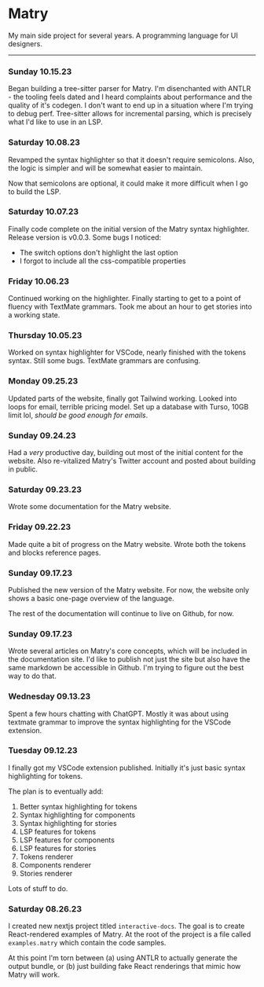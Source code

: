 # Matry

My main side project for several years.
A programming language for UI designers.

---

### Sunday 10.15.23

Began building a tree-sitter parser for Matry.
I'm disenchanted with ANTLR - the tooling feels dated and I heard complaints about performance and the quality of it's codegen.
I don't want to end up in a situation where I'm trying to debug perf.
Tree-sitter allows for incremental parsing, which is precisely what I'd like to use in an LSP.

### Saturday 10.08.23

Revamped the syntax highlighter so that it doesn't require semicolons.
Also, the logic is simpler and will be somewhat easier to maintain.

Now that semicolons are optional, it could make it more difficult when I go to build the LSP.

### Saturday 10.07.23

Finally code complete on the initial version of the Matry syntax highlighter.
Release version is v0.0.3.
Some bugs I noticed:

- The switch options don't highlight the last option
- I forgot to include all the css-compatible properties

### Friday 10.06.23

Continued working on the highlighter.
Finally starting to get to a point of fluency with TextMate grammars.
Took me about an hour to get stories into a working state.

### Thursday 10.05.23

Worked on syntax highlighter for VSCode, nearly finished with the tokens syntax.
Still some bugs.
TextMate grammars are confusing.

### Monday 09.25.23

Updated parts of the website, finally got Tailwind working.
Looked into loops for email, terrible pricing model.
Set up a database with Turso, 10GB limit lol, *should be good enough for emails*.

### Sunday 09.24.23

Had a *very* productive day, building out most of the initial content for the website.
Also re-vitalized Matry's Twitter account and posted about building in public.

### Saturday 09.23.23

Wrote some documentation for the Matry website.

### Friday 09.22.23

Made quite a bit of progress on the Matry website.
Wrote both the tokens and blocks reference pages.

### Sunday 09.17.23

Published the new version of the Matry website.
For now, the website only shows a basic one-page overview of the language.

The rest of the documentation will continue to live on Github, for now.

### Sunday 09.17.23

Wrote several articles on Matry's core concepts, which will be included in the documentation site.
I'd like to publish not just the site but also have the same markdown be accessible in Github.
I'm trying to figure out the best way to do that.

### Wednesday 09.13.23

Spent a few hours chatting with ChatGPT.
Mostly it was about using textmate grammar to improve the syntax highlighting for the VSCode extension.

### Tuesday 09.12.23

I finally got my VSCode extension published.
Initially it's just basic syntax highlighting for tokens.

The plan is to eventually add:
1. Better syntax highlighting for tokens
2. Syntax highlighting for components
3. Syntax highlighting for stories
4. LSP features for tokens
5. LSP features for components
6. LSP features for stories
7. Tokens renderer
8. Components renderer
9. Stories renderer

Lots of stuff to do.

### Saturday 08.26.23

I created new nextjs project titled `interactive-docs`.
The goal is to create React-rendered examples of Matry.
At the root of the project is a file called `examples.matry` which contain the code samples.

At this point I'm torn between (a) using ANTLR to actually generate the output bundle, or (b) just building fake React renderings that mimic how Matry will work.
